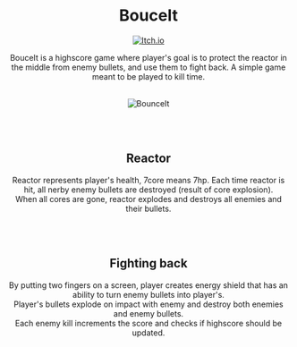 <h1 align="center">BouceIt</h1>

<p align="center">
  <a href="https://kosciach.itch.io/bounceit">
<img src="https://camo.githubusercontent.com/9fd682145e4f0d5b90aac147ca8f96a32465f0b739c99f07c43fb47a63e59cf2/68747470733a2f2f696d672e736869656c64732e696f2f7374617469632f76313f7374796c653d666f722d7468652d6261646765266d6573736167653d497463682e696f26636f6c6f723d464135433543266c6f676f3d497463682e696f266c6f676f436f6c6f723d464646464646266c6162656c3d" alt="Itch.io" />
  </a>
</p>


<div align="center">
  <p>
    BouceIt is a highscore game where player's goal is to protect the reactor in the middle from enemy bullets, and use them to fight back. A simple game meant to be played to kill time.
  </p>
<br>
  
<img src="https://img.itch.zone/aW1hZ2UvMTg1NzMxOS8xMDkwODIzOC5wbmc=/original/I2WBXx.png" alt="BounceIt">

<br><br>
  <h2>Reactor</h2>
  
Reactor represents player's health, 7core means 7hp. Each time reactor is hit, all nerby enemy bullets are destroyed (result of core explosion).<br>
When all cores are gone, reactor explodes and destroys all enemies and their bullets.


<br><br>
  <h2>Fighting back</h2>
  
By putting two fingers on a screen, player creates energy shield that has an ability to turn enemy bullets into player's.<br>
Player's bullets explode on impact with enemy and destroy both enemies and enemy bullets.<br>
Each enemy kill increments the score and checks if highscore should be updated.
</div>
